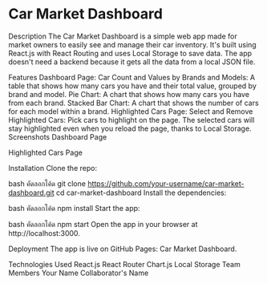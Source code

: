 # Car Market Dashboard

Description
The Car Market Dashboard is a simple web app made for market owners to easily see and manage their car inventory. It's built using React.js with React Routing and uses Local Storage to save data. The app doesn't need a backend because it gets all the data from a local JSON file.

Features
Dashboard Page:
Car Count and Values by Brands and Models: A table that shows how many cars you have and their total value, grouped by brand and model.
Pie Chart: A chart that shows how many cars you have from each brand.
Stacked Bar Chart: A chart that shows the number of cars for each model within a brand.
Highlighted Cars Page:
Select and Remove Highlighted Cars: Pick cars to highlight on the page. The selected cars will stay highlighted even when you reload the page, thanks to Local Storage.
Screenshots
Dashboard Page

Highlighted Cars Page

Installation
Clone the repo:

bash
คัดลอกโค้ด
git clone https://github.com/your-username/car-market-dashboard.git
cd car-market-dashboard
Install the dependencies:

bash
คัดลอกโค้ด
npm install
Start the app:

bash
คัดลอกโค้ด
npm start
Open the app in your browser at http://localhost:3000.

Deployment
The app is live on GitHub Pages: Car Market Dashboard.

Technologies Used
React.js
React Router
Chart.js
Local Storage
Team Members
Your Name
Collaborator's Name
